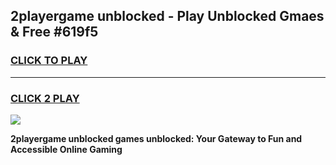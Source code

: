 
## 2playergame unblocked - Play Unblocked Gmaes & Free #619f5
<h3>
<a href="https://news.freeplayer.one?title=2playergame_unblocked&ref=24F">CLICK TO PLAY</a></h3>
<hr>

<h3>
<a href="https://news.freeplayer.one?title=2playergame_unblocked&ref=24F">CLICK 2 PLAY</a>
  
</h3>

<a href="https://news.freeplayer.one?title=2playergame_unblocked&ref=24F/"><img src="https://clearcache.store/games.png"></a>


**2playergame unblocked games unblocked: Your Gateway to Fun and Accessible Online Gaming**
